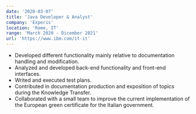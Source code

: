 ```yaml
---
date: '2020-03-07'
title: 'Java Developer & Analyst'
company: 'Experis'
location: 'Rome, IT'
range: 'March 2020 - Dicember 2021'
url: 'https://www.ibm.com/it-it'
---
```


- Developed different functionality mainly relative to documentation handling and modification.
- Analyzed and developed back-end functionality and front-end interfaces.
- Writed and executed test plans.
- Contributed in documentation production and exposition of topics during the Knowledge Transfer.
- Collaborated with a small team to improve the current implementation of the European green certificate for the Italian government.
